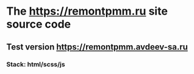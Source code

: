 # The https://remontpmm.ru site source code
## Test version https://remontpmm.avdeev-sa.ru
### Stack: html/scss/js
